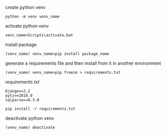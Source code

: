 create python venv
```
python -m venv venv_name
```
activate python venv
```
venv_name>Scripts\activate.bat
```
install package
```
(venv_name) venv_name>pip install package_name
```
generate a requirements file and then install from it in another environment
```
(venv_name) venv_name>pip freeze > requirements.txt
```
*requirements.txt*
```
Django==2.2
pytz==2018.9
sqlparse==0.3.0
```
```
pip install -r requirements.txt
```
deactivate python venv
```
(venv_name) deactivate
```
